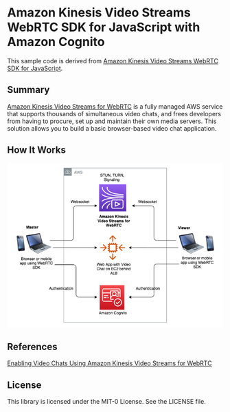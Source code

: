 # Amazon Kinesis Video Streams WebRTC SDK for JavaScript with Amazon Cognito 

This sample code is derived from [Amazon Kinesis Video Streams WebRTC SDK for JavaScript](https://github.com/awslabs/amazon-kinesis-video-streams-webrtc-sdk-js).

## Summary
[Amazon Kinesis Video Streams for WebRTC](https://docs.aws.amazon.com/kinesisvideostreams-webrtc-dg/latest/devguide/kvswebrtc-how-it-works.html) is a fully managed AWS service that supports thousands of simultaneous video chats, and frees developers from having to procure, set up and maintain their own media servers. This solution allows you to build a basic browser-based video chat application. 

## How It Works
![](Videochat-using-KVS-for-WebRTC.png)

## References
[Enabling Video Chats Using Amazon Kinesis Video Streams for WebRTC](https://aws.amazon.com/blogs/media/enabling-video-chats-using-amazon-kinesis-video-streams-for-webRTC/)

## License

This library is licensed under the MIT-0 License. See the LICENSE file.

